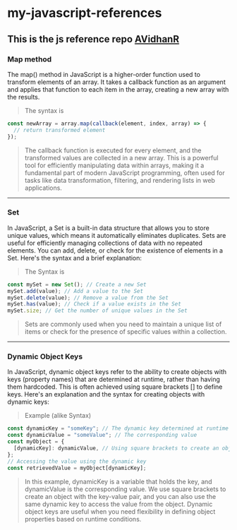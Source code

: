 # my-javascript-references
This is the js reference repo
[AVidhanR](github.com/AVidhanR)
--------------------------------------------------------------------------
### Map method
The map() method in JavaScript is a higher-order function used to transform elements of an array. 
It takes a callback function as an argument and applies that function to each item in the array, creating a new array with the results.

> The syntax is
```javascript
const newArray = array.map(callback(element, index, array) => {
  // return transformed element
});
```
> The callback function is executed for every element, and the transformed values are collected in a new array.
  This is a powerful tool for efficiently manipulating data within arrays, making it a fundamental part of modern JavaScript programming, 
  often used for tasks like data transformation, filtering, and rendering lists in web applications.
--------------------------------------------------------------------------
### Set
In JavaScript, a Set is a built-in data structure that allows you to store unique values, which means it automatically eliminates duplicates. Sets are useful for efficiently managing collections of data with no repeated elements. You can add, delete, or check for the existence of elements in a Set. Here's the syntax and a brief explanation:

>The Syntax is
```javascript
const mySet = new Set(); // Create a new Set
mySet.add(value); // Add a value to the Set
mySet.delete(value); // Remove a value from the Set
mySet.has(value); // Check if a value exists in the Set
mySet.size; // Get the number of unique values in the Set
```
> Sets are commonly used when you need to maintain a unique list of items or check for the presence of specific values within a collection.
--------------------------------------------------------------------------
### Dynamic Object Keys
In JavaScript, dynamic object keys refer to the ability to create objects with keys (property names) that are determined at runtime, rather than having them hardcoded. This is often achieved using square brackets [] to define keys. Here's an explanation and the syntax for creating objects with dynamic keys:

> Example (alike Syntax)
```javascript
const dynamicKey = "someKey"; // The dynamic key determined at runtime
const dynamicValue = "someValue"; // The corresponding value
const myObject = {
  [dynamicKey]: dynamicValue, // Using square brackets to create an object with dynamic keys
};
// Accessing the value using the dynamic key
const retrievedValue = myObject[dynamicKey];
```
> In this example, dynamicKey is a variable that holds the key, and dynamicValue is the corresponding value. We use square brackets to create an object with the key-value pair, and you can also use the same dynamic key to access the value from the object. Dynamic object keys are useful when you need flexibility in defining object properties based on runtime conditions.

